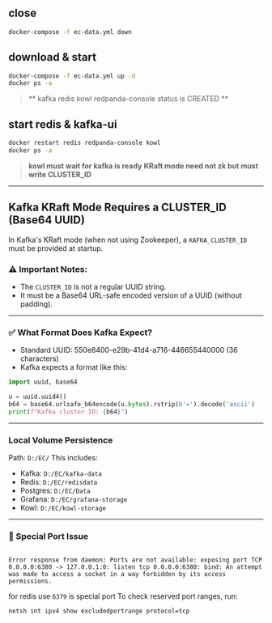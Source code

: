 

## close

```bash
docker-compose -f ec-data.yml down
```

## download & start

```bash
docker-compose -f ec-data.yml up -d
docker ps -a
```
>  **
kafka redis  kowl redpanda-console status is CREATED
 **

## start redis & kafka-ui

```bash
docker restart redis redpanda-console kowl
docker ps -a
```

> **kowl must wait for kafka is ready**
> **KRaft mode need not zk but must write CLUSTER_ID**


---

## Kafka KRaft Mode Requires a CLUSTER_ID (Base64 UUID)

In Kafka's KRaft mode (when not using Zookeeper), a `KAFKA_CLUSTER_ID` must be provided at startup.

### ⚠️ Important Notes:
- The `CLUSTER_ID` is not a regular UUID string.
- It must be a Base64 URL-safe encoded version of a UUID (without padding).


---

### ✅ What Format Does Kafka Expect?

- Standard UUID: 550e8400-e29b-41d4-a716-446655440000 (36 characters)
- Kafka expects a format like this:

```python
import uuid, base64

u = uuid.uuid4()
b64 = base64.urlsafe_b64encode(u.bytes).rstrip(b'=').decode('ascii')
print(f"Kafka cluster ID: {b64}")
```

---
### Local Volume Persistence
Path: `D:/EC/`
This includes:
* Kafka: `D:/EC/kafka-data`
* Redis: `D:/EC/redisdata`
* Postgres: `D:/EC/Data`
* Grafana: `D:/EC/grafana-storage`
* Kowl: `D:/EC/kowl-storage`

---
### 🚫 Special Port Issue

``` bash= 

Error response from daemon: Ports are not available: exposing port TCP 0.0.0.0:6380 -> 127.0.0.1:0: listen tcp 0.0.0.0:6380: bind: An attempt was made to access a socket in a way forbidden by its access permissions.
```
for redis use `6379` is special port 
To check reserved port ranges, run:
```bash=
netsh int ipv4 show excludedportrange protocol=tcp

```

